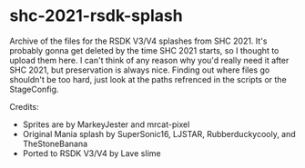 # shc-2021-rsdk-splash

Archive of the files for the RSDK V3/V4 splashes from SHC 2021. It's probably gonna get deleted by the time SHC 2021 starts, so I thought to upload them here. I can't think of any reason why you'd really need it after SHC 2021, but preservation is always nice. Finding out where files go shouldn't be too hard, just look at the paths refrenced in the scripts or the StageConfig.

Credits:
- Sprites are by MarkeyJester and mrcat-pixel
- Original Mania splash by SuperSonic16, LJSTAR, Rubberduckycooly, and TheStoneBanana
- Ported to RSDK V3/V4 by Lave sIime
